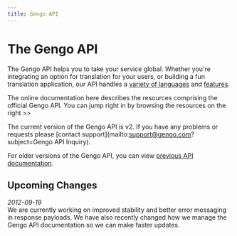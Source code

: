 ```yaml
---
title: Gengo API
---
```


# The Gengo API

The Gengo API helps you to take your service global. Whether you're integrating an option for translation for your users, or building a fun translation application, our API handles a [variety of languages](/how-it-works/pricing-languages/) and [features](/api/).

The online documentation here describes the resources comprising the official Gengo API. You can jump right in by browsing the resources on the right >>

The current version of the Gengo API is v2. If you have any problems or requests please [contact support](mailto:support@gengo.com?subject=Gengo API Inquiry).

For older versions of the Gengo API, you can view [previous API documentation](/legacy/).

## Upcoming Changes

*2012-09-19*  
We are currently working on improved stability and better error messaging in response payloads. We have also recently changed how we manage the Gengo API documentation so we can make faster updates.
